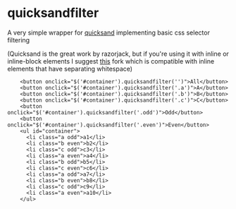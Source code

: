 quicksandfilter
===============

A very simple wrapper for [quicksand](https://github.com/razorjack/quicksand) implementing basic css selector filtering

(Quicksand is the great work by razorjack, but if you're using it with inline or inline-block elements I suggest [this](https://github.com/cjc/quicksand) fork which is compatible with inline elements that have separating whitespace)

```
    <button onclick="$('#container').quicksandfilter('')">All</button>
    <button onclick="$('#container').quicksandfilter('.a')">A</button>
    <button onclick="$('#container').quicksandfilter('.b')">B</button>
    <button onclick="$('#container').quicksandfilter('.c')">C</button>
    <button onclick="$('#container').quicksandfilter('.odd')">Odd</button>
    <button onclick="$('#container').quicksandfilter('.even')">Even</button>
    <ul id="container">
      <li class="a odd">a1</li>
      <li class="b even">b2</li>
      <li class="c odd">c3</li>
      <li class="a even">a4</li>
      <li class="b odd">b5</li>
      <li class="c even">c6</li>
      <li class="a odd">a7</li>
      <li class="b even">b8</li>
      <li class="c odd">c9</li>
      <li class="a even">a10</li>
    </ul>
```

